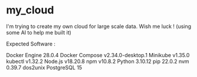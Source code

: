# my_cloud
I'm trying to create my own cloud for large scale data. Wish me luck ! 
(using some AI to help me built it)

Expected Software :

Docker Engine	28.0.4
Docker Compose	v2.34.0-desktop.1
Minikube	v1.35.0
kubectl	v1.32.2
Node.js	v18.20.8
npm	v10.8.2
Python	3.10.12
pip	22.0.2
nvm	0.39.7
dos2unix 
PostgreSQL	15 
